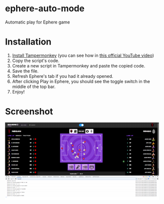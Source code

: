 # ephere-auto-mode
Automatic play for Ephere game

# Installation
1. [Install Tampermonkey](https://tampermonkey.net/) (you can see how in [this official YouTube video](https://www.youtube.com/watch?v=8tyjJD65zws))
2. Copy the script's code.
3. Create a new script in Tampermonkey and paste the copied code.
4. Save the file.
5. Refresh Ephere's tab if you had it already opened.
6. After clicking Play in Ephere, you should see the toggle switch in the middle of the top bar.
7. Enjoy!

# Screenshot

![](screenshot.png)
